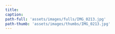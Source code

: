 ```yaml
---
title:
caption:
path-full: 'assets/images/fulls/IMG_0213.jpg'
path-thumb: 'assets/images/thumbs/IMG_0213.jpg'
---
```

